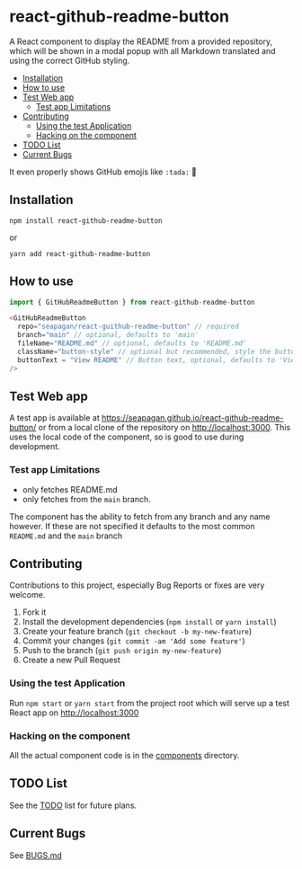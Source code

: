 # react-github-readme-button <!-- omit in toc -->

A React component to display the README from a provided repository, which will
be shown in a modal popup with all Markdown translated and using the correct
GitHub styling.

- [Installation](#installation)
- [How to use](#how-to-use)
- [Test Web app](#test-web-app)
  - [Test app Limitations](#test-app-limitations)
- [Contributing](#contributing)
  - [Using the test Application](#using-the-test-application)
  - [Hacking on the component](#hacking-on-the-component)
- [TODO List](#todo-list)
- [Current Bugs](#current-bugs)

It even properly shows GitHub emojis like `:tada:` :tada:

## Installation

```console
npm install react-github-readme-button
```

or

```console
yarn add react-github-readme-button
```

## How to use

```javascript
import { GitHubReadmeButton } from react-github-readme-button

<GitHubReadmeButton
  repo="seapagan/react-guithub-readme-button" // required
  branch="main" // optional, defaults to 'main'
  fileName="README.md" // optional, defaults to 'README.md'
  className="button-style" // optional but recommended, style the button
  buttonText = "View README" // Button text, optional, defaults to 'View README'
/>
```

## Test Web app

A test app is available at
<https://seapagan.github.io/react-github-readme-button/> or from a local clone
of the repository on <http://localhost:3000>. This uses the  local code of the
component, so is good to use during development.

### Test app Limitations

- only fetches README.md
- only fetches from the `main` branch.

The component has the ability to fetch from any branch and any name however. If
these are not specified it defaults to the most common `README.md` and the
`main` branch

## Contributing

Contributions to this project, especially Bug Reports or fixes are very welcome.

1. Fork it
2. Install the development dependencies (`npm install` or `yarn install`)
3. Create your feature branch (`git checkout -b my-new-feature`)
4. Commit your changes (`git commit -am 'Add some feature'`)
5. Push to the branch (`git push origin my-new-feature`)
6. Create a new Pull Request

### Using the test Application

Run `npm start` or `yarn start` from the project root which will serve up a test
React app on <http://localhost:3000>

### Hacking on the component

All the actual component code is in the [components](components/) directory.

## TODO List

See the [TODO](TODO.md) list for future plans.

## Current Bugs

See [BUGS.md](BUGS.md)
